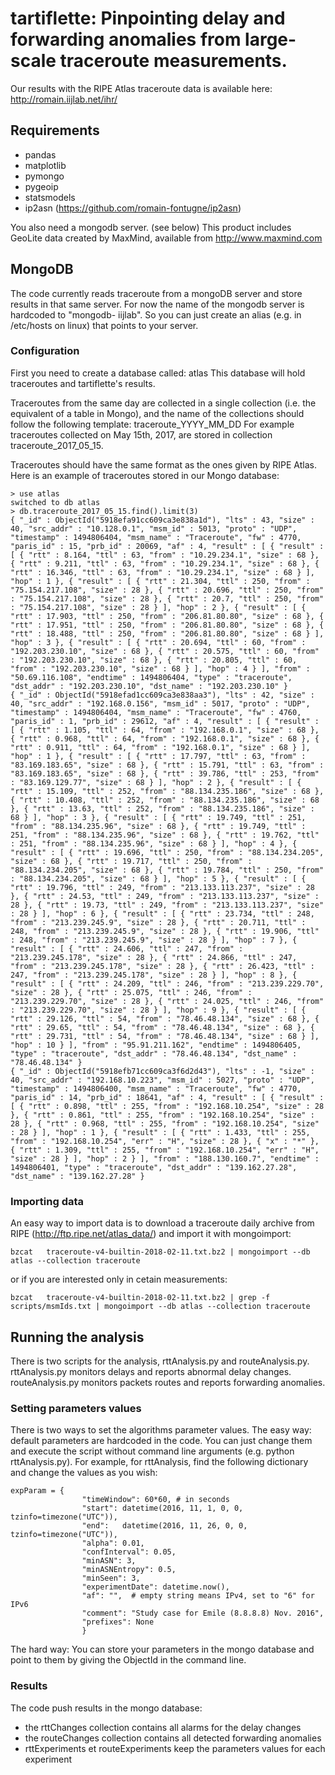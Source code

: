 # tartiflette: Pinpointing delay and forwarding anomalies from large-scale traceroute measurements.

Our results with the RIPE Atlas traceroute data is available here: http://romain.iijlab.net/ihr/


## Requirements
- pandas
- matplotlib
- pymongo
- pygeoip
- statsmodels
- ip2asn (https://github.com/romain-fontugne/ip2asn)

You also need a mongodb server. (see below)
This product includes GeoLite data created by MaxMind, available from http://www.maxmind.com

## MongoDB
The code currently reads traceroute from a mongoDB server and store results in that same server.
For now the name of the mongodb server is hardcoded to "mongodb-
iijlab". So you can just create an alias (e.g. in /etc/hosts on linux) that points to your server.

### Configuration
First you need to create a database called: atlas
This database will hold traceroutes and tartiflette's results.

Traceroutes from the same day are collected in a single collection (i.e. the equivalent of a table in Mongo), and the name of the collections should follow the following template: traceroute_YYYY_MM_DD
For example traceroutes collected on May 15th, 2017, are stored in collection traceroute_2017_05_15.

Traceroutes should have the same format as the ones given by RIPE Atlas.
Here is an example of traceroutes stored in our Mongo database:
```
> use atlas
switched to db atlas
> db.traceroute_2017_05_15.find().limit(3)
{ "_id" : ObjectId("5918efa91cc609ca3e838a1d"), "lts" : 43, "size" : 40, "src_addr" : "10.128.0.1", "msm_id" : 5013, "proto" : "UDP", "timestamp" : 1494806404, "msm_name" : "Traceroute", "fw" : 4770, "paris_id" : 15, "prb_id" : 20069, "af" : 4, "result" : [ { "result" : [ { "rtt" : 8.164, "ttl" : 63, "from" : "10.29.234.1", "size" : 68 }, { "rtt" : 9.211, "ttl" : 63, "from" : "10.29.234.1", "size" : 68 }, { "rtt" : 16.346, "ttl" : 63, "from" : "10.29.234.1", "size" : 68 } ], "hop" : 1 }, { "result" : [ { "rtt" : 21.304, "ttl" : 250, "from" : "75.154.217.108", "size" : 28 }, { "rtt" : 20.696, "ttl" : 250, "from" : "75.154.217.108", "size" : 28 }, { "rtt" : 20.7, "ttl" : 250, "from" : "75.154.217.108", "size" : 28 } ], "hop" : 2 }, { "result" : [ { "rtt" : 17.903, "ttl" : 250, "from" : "206.81.80.80", "size" : 68 }, { "rtt" : 17.951, "ttl" : 250, "from" : "206.81.80.80", "size" : 68 }, { "rtt" : 18.488, "ttl" : 250, "from" : "206.81.80.80", "size" : 68 } ], "hop" : 3 }, { "result" : [ { "rtt" : 20.694, "ttl" : 60, "from" : "192.203.230.10", "size" : 68 }, { "rtt" : 20.575, "ttl" : 60, "from" : "192.203.230.10", "size" : 68 }, { "rtt" : 20.805, "ttl" : 60, "from" : "192.203.230.10", "size" : 68 } ], "hop" : 4 } ], "from" : "50.69.116.108", "endtime" : 1494806404, "type" : "traceroute", "dst_addr" : "192.203.230.10", "dst_name" : "192.203.230.10" }
{ "_id" : ObjectId("5918efad1cc609ca3e838aa3"), "lts" : 42, "size" : 40, "src_addr" : "192.168.0.156", "msm_id" : 5017, "proto" : "UDP", "timestamp" : 1494806404, "msm_name" : "Traceroute", "fw" : 4760, "paris_id" : 1, "prb_id" : 29612, "af" : 4, "result" : [ { "result" : [ { "rtt" : 1.105, "ttl" : 64, "from" : "192.168.0.1", "size" : 68 }, { "rtt" : 0.968, "ttl" : 64, "from" : "192.168.0.1", "size" : 68 }, { "rtt" : 0.911, "ttl" : 64, "from" : "192.168.0.1", "size" : 68 } ], "hop" : 1 }, { "result" : [ { "rtt" : 17.797, "ttl" : 63, "from" : "83.169.183.65", "size" : 68 }, { "rtt" : 15.791, "ttl" : 63, "from" : "83.169.183.65", "size" : 68 }, { "rtt" : 39.786, "ttl" : 253, "from" : "83.169.129.77", "size" : 68 } ], "hop" : 2 }, { "result" : [ { "rtt" : 15.109, "ttl" : 252, "from" : "88.134.235.186", "size" : 68 }, { "rtt" : 10.408, "ttl" : 252, "from" : "88.134.235.186", "size" : 68 }, { "rtt" : 13.63, "ttl" : 252, "from" : "88.134.235.186", "size" : 68 } ], "hop" : 3 }, { "result" : [ { "rtt" : 19.749, "ttl" : 251, "from" : "88.134.235.96", "size" : 68 }, { "rtt" : 19.749, "ttl" : 251, "from" : "88.134.235.96", "size" : 68 }, { "rtt" : 19.762, "ttl" : 251, "from" : "88.134.235.96", "size" : 68 } ], "hop" : 4 }, { "result" : [ { "rtt" : 19.696, "ttl" : 250, "from" : "88.134.234.205", "size" : 68 }, { "rtt" : 19.717, "ttl" : 250, "from" : "88.134.234.205", "size" : 68 }, { "rtt" : 19.784, "ttl" : 250, "from" : "88.134.234.205", "size" : 68 } ], "hop" : 5 }, { "result" : [ { "rtt" : 19.796, "ttl" : 249, "from" : "213.133.113.237", "size" : 28 }, { "rtt" : 24.53, "ttl" : 249, "from" : "213.133.113.237", "size" : 28 }, { "rtt" : 19.73, "ttl" : 249, "from" : "213.133.113.237", "size" : 28 } ], "hop" : 6 }, { "result" : [ { "rtt" : 23.734, "ttl" : 248, "from" : "213.239.245.9", "size" : 28 }, { "rtt" : 20.711, "ttl" : 248, "from" : "213.239.245.9", "size" : 28 }, { "rtt" : 19.906, "ttl" : 248, "from" : "213.239.245.9", "size" : 28 } ], "hop" : 7 }, { "result" : [ { "rtt" : 24.606, "ttl" : 247, "from" : "213.239.245.178", "size" : 28 }, { "rtt" : 24.866, "ttl" : 247, "from" : "213.239.245.178", "size" : 28 }, { "rtt" : 26.423, "ttl" : 247, "from" : "213.239.245.178", "size" : 28 } ], "hop" : 8 }, { "result" : [ { "rtt" : 24.209, "ttl" : 246, "from" : "213.239.229.70", "size" : 28 }, { "rtt" : 25.075, "ttl" : 246, "from" : "213.239.229.70", "size" : 28 }, { "rtt" : 24.025, "ttl" : 246, "from" : "213.239.229.70", "size" : 28 } ], "hop" : 9 }, { "result" : [ { "rtt" : 29.126, "ttl" : 54, "from" : "78.46.48.134", "size" : 68 }, { "rtt" : 29.65, "ttl" : 54, "from" : "78.46.48.134", "size" : 68 }, { "rtt" : 29.731, "ttl" : 54, "from" : "78.46.48.134", "size" : 68 } ], "hop" : 10 } ], "from" : "95.91.211.162", "endtime" : 1494806405, "type" : "traceroute", "dst_addr" : "78.46.48.134", "dst_name" : "78.46.48.134" }
{ "_id" : ObjectId("5918efb71cc609ca3f6d2d43"), "lts" : -1, "size" : 40, "src_addr" : "192.168.10.223", "msm_id" : 5027, "proto" : "UDP", "timestamp" : 1494806400, "msm_name" : "Traceroute", "fw" : 4770, "paris_id" : 14, "prb_id" : 18641, "af" : 4, "result" : [ { "result" : [ { "rtt" : 0.898, "ttl" : 255, "from" : "192.168.10.254", "size" : 28 }, { "rtt" : 0.861, "ttl" : 255, "from" : "192.168.10.254", "size" : 28 }, { "rtt" : 0.968, "ttl" : 255, "from" : "192.168.10.254", "size" : 28 } ], "hop" : 1 }, { "result" : [ { "rtt" : 1.433, "ttl" : 255, "from" : "192.168.10.254", "err" : "H", "size" : 28 }, { "x" : "*" }, { "rtt" : 1.309, "ttl" : 255, "from" : "192.168.10.254", "err" : "H", "size" : 28 } ], "hop" : 2 } ], "from" : "188.130.160.7", "endtime" : 1494806401, "type" : "traceroute", "dst_addr" : "139.162.27.28", "dst_name" : "139.162.27.28" }

```

### Importing data
An easy way to import data is to download a traceroute daily archive from RIPE (http://ftp.ripe.net/atlas_data/) and import it with mongoimport: 
```
bzcat	traceroute-v4-builtin-2018-02-11.txt.bz2 | mongoimport --db atlas --collection traceroute
```

or if you are interested only in cetain measurements:
```
bzcat	traceroute-v4-builtin-2018-02-11.txt.bz2 | grep -f scripts/msmIds.txt | mongoimport --db atlas --collection traceroute
```

## Running the analysis
There is two scripts for the analysis, rttAnalysis.py and routeAnalysis.py.
rttAnalysis.py monitors delays and reports abnormal delay changes. routeAnalysis.py monitors packets routes and reports forwarding anomalies.

### Setting parameters values

There is two ways to set the algorithms parameter values. 
The easy way: default parameters are hardcoded in the code. You can just change them and execute the script without command line arguments (e.g. python rttAnalysis.py).
For example, for rttAnalysis, find the following dictionary and change the values as you wish:
```
expParam = {
                "timeWindow": 60*60, # in seconds 
                "start": datetime(2016, 11, 1, 0, 0, tzinfo=timezone("UTC")), 
                "end":   datetime(2016, 11, 26, 0, 0, tzinfo=timezone("UTC")),
                "alpha": 0.01, 
                "confInterval": 0.05,
                "minASN": 3,
                "minASNEntropy": 0.5,
                "minSeen": 3,
                "experimentDate": datetime.now(),
                "af": "",  # empty string means IPv4, set to "6" for IPv6
                "comment": "Study case for Emile (8.8.8.8) Nov. 2016",
                "prefixes": None
                }
```

The hard way: You can store your parameters in the mongo database and point to them by giving the ObjectId in the command line.

### Results
The code push results in the mongo database:
- the rttChanges collection contains all alarms for the delay changes
- the routeChanges collection contains all detected forwarding anomalies
- rttExperiments et routeExperiments keep the parameters values for each experiment



